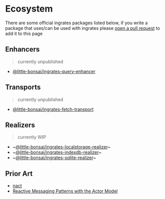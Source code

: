 # Ecosystem

There are some official ingrates packages listed below, if you write a package that uses/can be used with ingrates please [open a pull request](https://github.com/FreddieGilbraith/ingrates/pulls) to add it to this page

## Enhancers

> currently unpublished

- [@little-bonsai/ingrates-query-enhancer](https://www.npmjs.com/package/@little-bonsai/ingrates-query-enhancer)

## Transports

> currently unpublished

- [@little-bonsai/ingrates-fetch-transport]()

## Realizers

> currently WIP

- ~[@little-bonsai/ingrates-localstorage-realizer]()~
- ~[@little-bonsai/ingrates-indexdb-realizer]()~
- ~[@little-bonsai/ingrates-sqlite-realizer]()~

## Prior Art

- [nact](https://nact.io/)
- [Reactive Messaging Patterns with the Actor Model](https://www.oreilly.com/library/view/reactive-messaging-patterns/9780133846904/)
